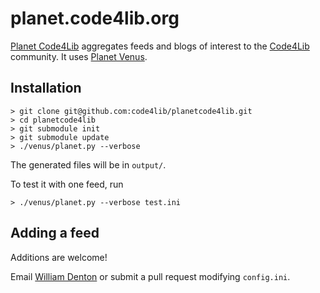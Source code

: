 # planet.code4lib.org

[Planet Code4Lib](http://planet.code4lib.org/) aggregates feeds and blogs of interest to the [Code4Lib](http://code4lib.org/) community.  It uses [Planet Venus](https://github.com/rubys/venus).

## Installation

    > git clone git@github.com:code4lib/planetcode4lib.git
    > cd planetcode4lib
	> git submodule init
	> git submodule update
	> ./venus/planet.py --verbose

The generated files will be in `output/`.

To test it with one feed, run

    > ./venus/planet.py --verbose test.ini

## Adding a feed

Additions are welcome!

Email [William Denton](mailto:wtd@pobox.com) or submit a pull request modifying `config.ini`.
